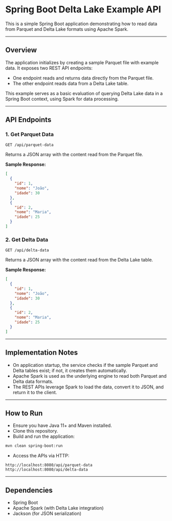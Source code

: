 # Spring Boot Delta Lake Example API

This is a simple Spring Boot application demonstrating how to read data from Parquet and Delta Lake formats using Apache Spark.

---

## Overview

The application initializes by creating a sample Parquet file with example data. It exposes two REST API endpoints:

- One endpoint reads and returns data directly from the Parquet file.
- The other endpoint reads data from a Delta Lake table.

This example serves as a basic evaluation of querying Delta Lake data in a Spring Boot context, using Spark for data processing.

---

## API Endpoints

### 1. Get Parquet Data

`GET /api/parquet-data`

Returns a JSON array with the content read from the Parquet file.

**Sample Response:**

```json
[
  {
    "id": 1,
    "nome": "João",
    "idade": 30
  },
  {
    "id": 2,
    "nome": "Maria",
    "idade": 25
  }
]
```

### 2. Get Delta Data

`GET /api/delta-data`

Returns a JSON array with the content read from the Delta Lake table.

**Sample Response:**

```json
[
  {
    "id": 1,
    "nome": "João",
    "idade": 30
  },
  {
    "id": 2,
    "nome": "Maria",
    "idade": 25
  }
]
```

---

## Implementation Notes

- On application startup, the service checks if the sample Parquet and Delta tables exist; if not, it creates them automatically.
- Apache Spark is used as the underlying engine to read both Parquet and Delta data formats.
- The REST APIs leverage Spark to load the data, convert it to JSON, and return it to the client.

---

## How to Run

- Ensure you have Java 11+ and Maven installed.
- Clone this repository.
- Build and run the application:

```bash
mvn clean spring-boot:run
```

- Access the APIs via HTTP:

```
http://localhost:8080/api/parquet-data
http://localhost:8080/api/delta-data
```

---

## Dependencies

- Spring Boot
- Apache Spark (with Delta Lake integration)
- Jackson (for JSON serialization)
